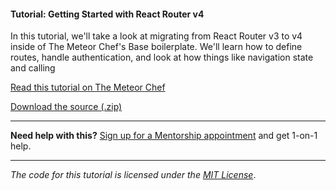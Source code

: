 #### Tutorial: Getting Started with React Router v4

In this tutorial, we'll take a look at migrating from React Router v3 to v4 inside of The Meteor Chef's Base boilerplate. We'll learn how to define routes, handle authentication, and look at how things like navigation state and calling

[Read this tutorial on The Meteor Chef](https://themeteorchef.com/tutorials/getting-started-with-react-router-v4)  

[Download the source (.zip)](https://github.com/themeteorchef/getting-started-with-react-router-v4/archive/master.zip)

---

**Need help with this?** [Sign up for a Mentorship appointment](https://themeteorchef.com/mentorship?readme=getting-started-with-react-router-v4) and get 1-on-1 help.

---

_The code for this tutorial is licensed under the [MIT License](http://opensource.org/licenses/MIT)_.
